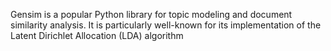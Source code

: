 Gensim is a popular Python library for topic modeling and document similarity analysis. It is particularly well-known for its implementation of the Latent Dirichlet Allocation (LDA) algorithm
